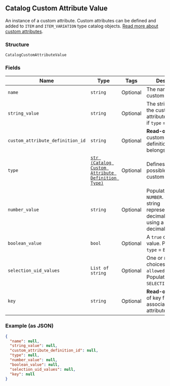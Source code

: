 ## Catalog Custom Attribute Value

An instance of a custom attribute. Custom attributes can be defined and
added to `ITEM` and `ITEM_VARIATION` type catalog objects.
[Read more about custom attributes](https://developer.squareup.com/docs/catalog-api/add-custom-attributes).

### Structure

`CatalogCustomAttributeValue`

### Fields

| Name | Type | Tags | Description |
|  --- | --- | --- | --- |
| `name` | `string` | Optional | The name of the custom attribute. |
| `string_value` | `string` | Optional | The string value of the custom attribute.  Populated if `type` = `STRING`. |
| `custom_attribute_definition_id` | `string` | Optional | __Read-only.__ The custom attribute definition this value belongs to. |
| `type` | [`str (Catalog Custom Attribute Definition Type)`](/doc/models/catalog-custom-attribute-definition-type.md) | Optional | Defines the possible types for a custom attribute. |
| `number_value` | `string` | Optional | Populated if `type` = `NUMBER`. Contains a string<br>representation of a decimal number, using a `.` as the decimal separator. |
| `boolean_value` | `bool` | Optional | A `true` or `false` value. Populated if `type` = `BOOLEAN`. |
| `selection_uid_values` | `List of string` | Optional | One or more choices from `allowed_selections`. Populated if `type` = `SELECTION`. |
| `key` | `string` | Optional | __Read-only.__ A copy of key from the associated custom attribute definition. |

### Example (as JSON)

```json
{
  "name": null,
  "string_value": null,
  "custom_attribute_definition_id": null,
  "type": null,
  "number_value": null,
  "boolean_value": null,
  "selection_uid_values": null,
  "key": null
}
```


